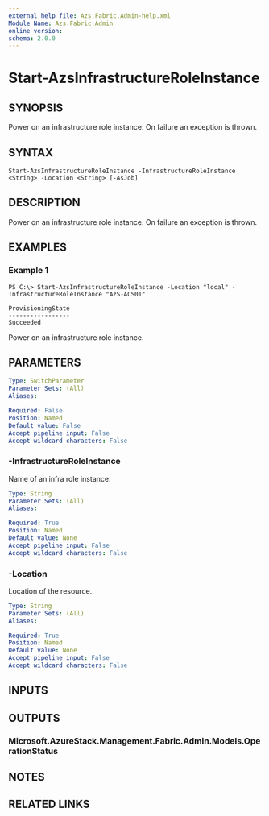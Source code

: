 ```yaml
---
external help file: Azs.Fabric.Admin-help.xml
Module Name: Azs.Fabric.Admin
online version: 
schema: 2.0.0
---
```


# Start-AzsInfrastructureRoleInstance

## SYNOPSIS
Power on an infrastructure role instance. On failure an exception is thrown.

## SYNTAX

```
Start-AzsInfrastructureRoleInstance -InfrastructureRoleInstance <String> -Location <String> [-AsJob]
```

## DESCRIPTION
Power on an infrastructure role instance. On failure an exception is thrown.

## EXAMPLES

### Example 1
```
PS C:\> Start-AzsInfrastructureRoleInstance -Location "local" -InfrastructureRoleInstance "AzS-ACS01"

ProvisioningState
-----------------
Succeeded
```

Power on an infrastructure role instance.

## PARAMETERS

```yaml
Type: SwitchParameter
Parameter Sets: (All)
Aliases: 

Required: False
Position: Named
Default value: False
Accept pipeline input: False
Accept wildcard characters: False
```

### -InfrastructureRoleInstance
Name of an infra role instance.

```yaml
Type: String
Parameter Sets: (All)
Aliases: 

Required: True
Position: Named
Default value: None
Accept pipeline input: False
Accept wildcard characters: False
```

### -Location
Location of the resource.

```yaml
Type: String
Parameter Sets: (All)
Aliases: 

Required: True
Position: Named
Default value: None
Accept pipeline input: False
Accept wildcard characters: False
```

## INPUTS

## OUTPUTS

### Microsoft.AzureStack.Management.Fabric.Admin.Models.OperationStatus

## NOTES

## RELATED LINKS

